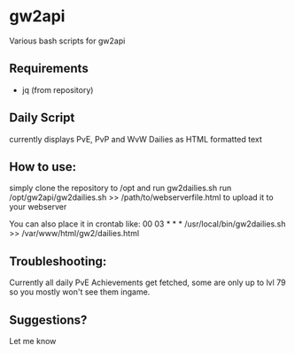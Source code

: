 # gw2api
Various bash scripts for gw2api

## Requirements
  - jq (from repository)

## Daily Script
currently displays PvE, PvP and WvW Dailies as HTML formatted text

## How to use:
simply clone the repository to /opt and run gw2dailies.sh
run /opt/gw2api/gw2dailies.sh >> /path/to/webserverfile.html to upload it to your webserver

You can also place it in crontab like:
00 03 * * * /usr/local/bin/gw2dailies.sh >> /var/www/html/gw2/dailies.html

## Troubleshooting:
Currently all daily PvE Achievements get fetched, some are only up to lvl 79 so you mostly won't see them ingame.

## Suggestions?
Let me know
